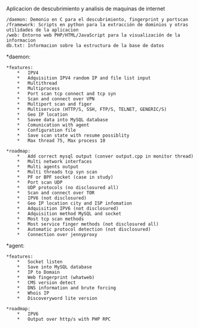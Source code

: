 Aplicacion de descubrimiento y analisis de maquinas de internet


	/daemon: Demonio en C para el descubrimiento, fingerprint y portscan
	/framework: Scripts en python para la extracción de dominios y otras utilidades de la aplicacion
	/web: Entorno web PHP/HTML/JavaScript para la visualización de la informacion
	db.txt: Informacion sobre la estructura de la base de datos




*daemon:
	
	*features:
		*	IPV4
		*	Adquisition IPV4 random IP and file list input
		*	Multithread
		*	Multiprocess
		* 	Port scan tcp connect and tcp syn
		* 	Scan and connect over VPN
		* 	Multiport scan and figer
		* 	Multiservice (HTTP/S, SSH, FTP/S, TELNET, GENERIC/S)
		*	Geo IP location
		*	Savee data into MySQL database
		*	Comunication with agent
		*	Configuration file 
		*	Save scan state with resume possiblity
		*	Max thread 75, Max process 10 
	
	*roadmap:
		*	Add correct mysql output (conver output.cpp in monitor thread) 
		*	Multi network interfaces
		*	Multi agents output
		*	Multi threads tcp syn scan
		*	PF or BPF socket (case in study)
		*	Port scan UDP
		*	UDP protocols (no disclosured all)
		*	Scan and connect over TOR
		*	IPV6 (not disclosured) 
		*	Geo IP location city and ISP infomation
		*	Adquisition IPV6 (not disclosured)
		*	Adquisition method MySQL and socket
		*	Most tcp scan methods
		*	Most service finger methods (not disclosured all)
		*	Automatic protocol detection (not disclosured)
		*	Connection over jennyproxy


*agent:

	*features:
		*	Socket listen
		*	Save into MySQL database
		*	IP to Domain
		*	Web fingerprint (whatweb)
		*	CMS version detect
		*	DNS information and brute forcing
		*	Whois IP 
		*	Discoveryword lite version

	*roadmap:
		*	IPV6
		*	Output over http/s with PHP RPC



